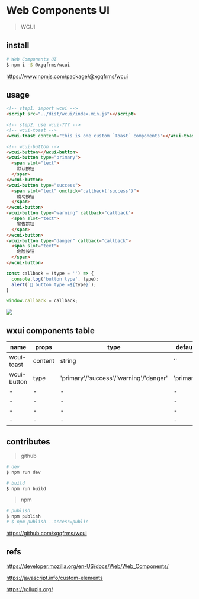 # Web Components UI

> WCUI

## install

```sh
# Web Components UI
$ npm i -S @xgqfrms/wcui

```

<!-- https://www.npmjs.com/package/wcui -->

https://www.npmjs.com/package/@xgqfrms/wcui


## usage

```html
<!-- step1. import wcui -->
<script src="../dist/wcui/index.min.js"></script>

<!-- step2. use wcui-??? -->
<!-- wcui-toast -->
<wcui-toast content="this is one custom `Toast` components"></wcui-toast>

<!-- wcui-button -->
<wcui-button></wcui-button>
<wcui-button type="primary">
  <span slot="text">
    默认按钮
  </span>
</wcui-button>
<wcui-button type="success">
  <span slot="text" onclick="callback('success')">
    成功按钮
  </span>
</wcui-button>
<wcui-button type="warning" callback="callback">
  <span slot="text">
    警告按钮
  </span>
</wcui-button>
<wcui-button type="danger" callback="callback">
  <span slot="text">
    危险按钮
  </span>
</wcui-button>

```

```js
const callback = (type = '') => {
  console.log('button type', type);
  alert(`🎉 button type =${type}`);
}

window.callback = callback;

```

<!-- ![](https://img2022.cnblogs.com/blog/740516/202207/740516-20220706163918327-2102287624.png) -->
![](https://user-images.githubusercontent.com/7291672/177508468-07c709a8-edd3-4e25-8048-a3996a0c92e9.png)

## wxui components table


|name|props|type|default|
|-|-|-|-|
|wcui-toast|content|string|''|
|wcui-button|type|'primary'/'success'/'warning'/'danger'|'primary'|
|-|-|-|-|
|-|-|-|-|
|-|-|-|-|
|-|-|-|-|



## contributes

> github

```sh
# dev
$ npm run dev

# build
$ npm run build

```

> npm

```sh
# publish
$ npm publish
# $ npm publish --access=public

```

https://github.com/xgqfrms/wcui


## refs

https://developer.mozilla.org/en-US/docs/Web/Web_Components/

https://javascript.info/custom-elements

https://rollupjs.org/


